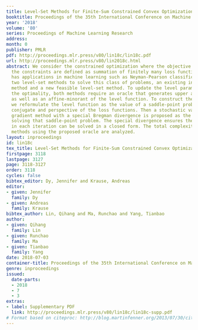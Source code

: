 ```yaml
---
title: Level-Set Methods for Finite-Sum Constrained Convex Optimization
booktitle: Proceedings of the 35th International Conference on Machine Learning
year: '2018'
volume: '80'
series: Proceedings of Machine Learning Research
address: 
month: 0
publisher: PMLR
pdf: http://proceedings.mlr.press/v80/lin18c/lin18c.pdf
url: http://proceedings.mlr.press/v80/lin2018c.html
abstract: We consider the constrained optimization where the objective function and
  the constraints are defined as summation of finitely many loss functions. This model
  has applications in machine learning such as Neyman-Pearson classification. We consider
  two level-set methods to solve this class of problems, an existing inexact Newton
  method and a new feasible level-set method. To update the level parameter towards
  the optimality, both methods require an oracle that generates upper and lower bounds
  as well as an affine-minorant of the level function. To construct the desired oracle,
  we reformulate the level function as the value of a saddle-point problem using the
  conjugate and perspective of the loss functions. Then a stochastic variance-reduced
  gradient method with a special Bregman divergence is proposed as the oracle for
  solving that saddle-point problem. The special divergence ensures the proximal mapping
  in each iteration can be solved in a closed form. The total complexity of both level-set
  methods using the proposed oracle are analyzed.
layout: inproceedings
id: lin18c
tex_title: Level-Set Methods for Finite-Sum Constrained Convex Optimization
firstpage: 3118
lastpage: 3127
page: 3118-3127
order: 3118
cycles: false
bibtex_editor: Dy, Jennifer and Krause, Andreas
editor:
- given: Jennifer
  family: Dy
- given: Andreas
  family: Krause
bibtex_author: Lin, Qihang and Ma, Runchao and Yang, Tianbao
author:
- given: Qihang
  family: Lin
- given: Runchao
  family: Ma
- given: Tianbao
  family: Yang
date: 2018-07-03
container-title: Proceedings of the 35th International Conference on Machine Learning
genre: inproceedings
issued:
  date-parts:
  - 2018
  - 7
  - 3
extras:
- label: Supplementary PDF
  link: http://proceedings.mlr.press/v80/lin18c/lin18c-supp.pdf
# Format based on citeproc: http://blog.martinfenner.org/2013/07/30/citeproc-yaml-for-bibliographies/
---
```

